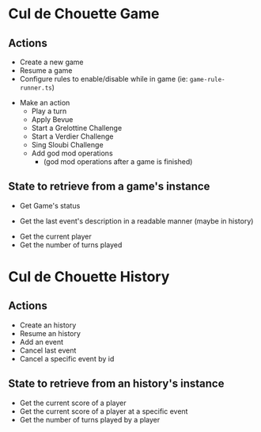 # Cul de Chouette Game

## Actions

+ Create a new game
+ Resume a game
+ Configure rules to enable/disable while in game (ie: `game-rule-runner.ts`)
- Make an action
  + Play a turn
  + Apply Bevue
  + Start a Grelottine Challenge
  + Start a Verdier Challenge
  - Sing Sloubi Challenge
  - Add god mod operations
    - (god mod operations after a game is finished)

## State to retrieve from a game's instance

+ Get Game's status
- Get the last event's description in a readable manner (maybe in history)
+ Get the current player
+ Get the number of turns played

# Cul de Chouette History

## Actions

+ Create an history
+ Resume an history
+ Add an event
+ Cancel last event
+ Cancel a specific event by id

## State to retrieve from an history's instance

+ Get the current score of a player
+ Get the current score of a player at a specific event
+ Get the number of turns played by a player
